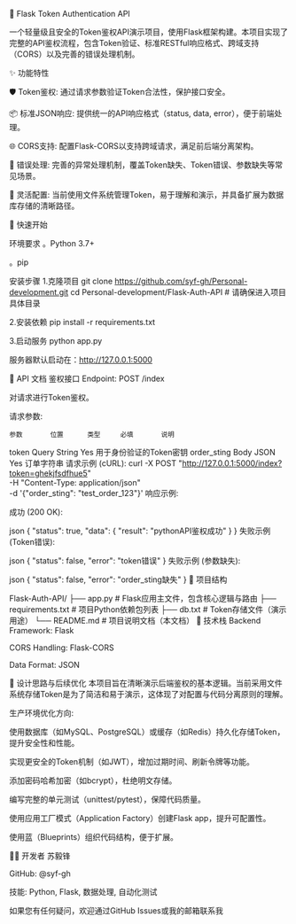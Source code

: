 🔐 Flask Token Authentication API

一个轻量级且安全的Token鉴权API演示项目，使用Flask框架构建。本项目实现了完整的API鉴权流程，包含Token验证、标准RESTful响应格式、跨域支持（CORS）以及完善的错误处理机制。

✨ 功能特性

🛡️ Token鉴权: 通过请求参数验证Token合法性，保护接口安全。


📦 标准JSON响应: 提供统一的API响应格式（status, data, error），便于前端处理。


🌐 CORS支持: 配置Flask-CORS以支持跨域请求，满足前后端分离架构。


🚨 错误处理: 完善的异常处理机制，覆盖Token缺失、Token错误、参数缺失等常见场景。


📁 灵活配置: 当前使用文件系统管理Token，易于理解和演示，并具备扩展为数据库存储的清晰路径。


🚀 快速开始

环境要求
。Python 3.7+

。pip

安装步骤
1.克隆项目
git clone https://github.com/syf-gh/Personal-development.git
cd Personal-development/Flask-Auth-API  # 请确保进入项目具体目录

2.安装依赖
pip install -r requirements.txt

3.启动服务
python app.py

服务器默认启动在：http://127.0.0.1:5000

📡 API 文档
鉴权接口
Endpoint: POST /index

对请求进行Token鉴权。

请求参数:

    参数	     位置	     类型	    必填	     说明
   token	     Query	  String	  Yes	    用于身份验证的Token密钥
order_sting	   Body	    JSON      Yes	     订单字符串
请求示例 (cURL):
curl -X POST "http://127.0.0.1:5000/index?token=ghekjfsdfhue5" \
-H "Content-Type: application/json" \
-d '{"order_sting": "test_order_123"}'
响应示例:

成功 (200 OK):

json
{
    "status": true,
    "data": {
        "result": "pythonAPI鉴权成功"
    }
}
失败示例 (Token错误):

json
{
    "status": false,
    "error": "token错误"
}
失败示例 (参数缺失):

json
{
    "status": false,
    "error": "order_sting缺失"
}
📁 项目结构

Flask-Auth-API/
├── app.py                 # Flask应用主文件，包含核心逻辑与路由
├── requirements.txt       # 项目Python依赖包列表
├── db.txt                # Token存储文件（演示用途）
└── README.md            # 项目说明文档（本文档）
🔧 技术栈
Backend Framework: Flask

CORS Handling: Flask-CORS

Data Format: JSON

💭 设计思路与后续优化
本项目旨在清晰演示后端鉴权的基本逻辑。当前采用文件系统存储Token是为了简洁和易于演示，这体现了对配置与代码分离原则的理解。

生产环境优化方向:

使用数据库（如MySQL、PostgreSQL）或缓存（如Redis）持久化存储Token，提升安全性和性能。

实现更安全的Token机制（如JWT），增加过期时间、刷新令牌等功能。

添加密码哈希加密（如bcrypt），杜绝明文存储。

编写完整的单元测试（unittest/pytest），保障代码质量。

使用应用工厂模式（Application Factory）创建Flask app，提升可配置性。

使用蓝（Blueprints）组织代码结构，便于扩展。

👨‍💻 开发者
苏毅锋

GitHub: @syf-gh

技能: Python, Flask, 数据处理, 自动化测试

如果您有任何疑问，欢迎通过GitHub Issues或我的邮箱联系我



